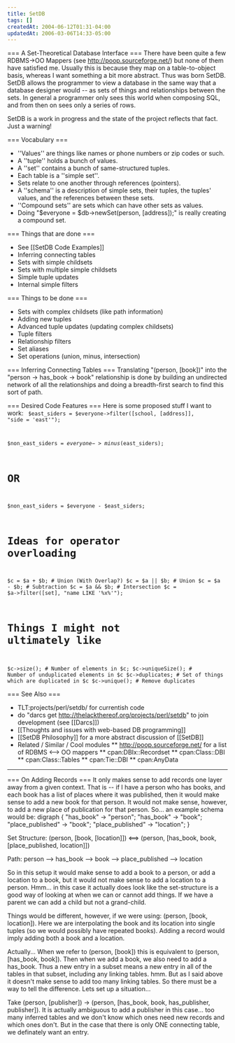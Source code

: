 ```yaml
---
title: SetDB
tags: []
createdAt: 2004-06-12T01:31-04:00
updatedAt: 2006-03-06T14:33-05:00
---
```


=== A Set-Theoretical Database Interface ===
There have been quite a few RDBMS->OO Mappers (see http://poop.sourceforge.net/) but none of them have satisfied me. Usually this is because they map on a table-to-object basis, whereas I want something a bit more abstract. Thus was born SetDB. SetDB allows the programmer to view a database in the same way that a database designer would -- as sets of things and relationships between the sets. In general a programmer only sees this world when composing SQL, and from then on sees only a series of rows.

SetDB is a work in progress and the state of the project reflects that fact. Just a warning!

=== Vocabulary ===
* ''Values'' are things like names or phone numbers or zip codes or such.
* A ''tuple'' holds a bunch of values.
* A ''set'' contains a bunch of same-structured tuples.
* Each table is a ''simple set''.
* Sets relate to one another through references (pointers).
* A ''schema'' is a description of simple sets, their tuples, the tuples' values, and the references between these sets.
* ''Compound sets'' are sets which can have other sets as values.
* Doing "$everyone = $db->newSet(person, [address]);" is really creating a compound set.

=== Things that are done ===
* See [[SetDB Code Examples]]
* Inferring connecting tables
* Sets with simple childsets
* Sets with multiple simple childsets
* Simple tuple updates
* Internal simple filters

=== Things to be done ===
* Sets with complex childsets (like path information)
* Adding new tuples
* Advanced tuple updates (updating complex childsets)
* Tuple filters
* Relationship filters
* Set aliases
* Set operations (union, minus, intersection)

=== Inferring Connecting Tables ===
Translating "(person, [book])" into the "person -> has_book -> book" relationship is done by building an undirected network of all the relationships and doing a breadth-first search to find this sort of path.

=== Desired Code Features ===
Here is some proposed stuff I want to work:
<code>
  $east_siders = $everyone->filter([school, [address]], "side = 'east'");

  $non_east_siders = $everyone->minus($east_siders);
  # OR
  $non_east_siders = $everyone - $east_siders;

  # Ideas for operator overloading
  $c = $a +  $b;  # Union (With Overlap?)
  $c = $a || $b;  # Union
  $c = $a -  $b;  # Subtraction
  $c = $a && $b;  # Intersection
  $c = $a->filter([set], "name LIKE '%x%'");

  # Things I might not ultimately like
  $c->size(); # Number of elements in $c;
  $c->uniqueSize(); # Number of unduplicated elements in $c
  $c->duplicates; # Set of things which are duplicated in $c
  $c->unique(); # Remove duplicates
</code>


=== See Also ===
* TLT:projects/perl/setdb/ for currentish code
* do "darcs get http://thelackthereof.org/projects/perl/setdb" to join development (see [[Darcs]])
* [[Thoughts and issues with web-based DB programming]]
* [[SetDB Philosophy]] for a more abstract discussion of [[SetDB]]
* Related / Similar / Cool modules
** http://poop.sourceforge.net/ for a list of RDBMS <--> OO mappers
** cpan:DBIx::Recordset
** cpan:Class::DBI
** cpan:Class::Tables
** cpan:Tie::DBI
** cpan:AnyData

----

=== On Adding Records ===
It only makes sense to add records one layer away from a given context. That is -- if I have a person who has books, and each book has a list of places where it was published, then it would make sense to add a new book for that person. It would not make sense, however, to add a new place of publication for that person. So... an example schema would be:
<graph>
digraph {
  "has_book" -> "person";
  "has_book" -> "book";
  "place_published" -> "book";
  "place_published" -> "location";
}
</graph>

<clear>

Set Structure:
  (person, [book, [location]]) <==> (person, [has_book, book, [place_published, location]])

Path:
  person --> has_book --> book --> place_published --> location

So in this setup it would make sense to add a book to a person, or add a location to a book, but it would not make sense to add a location to a person. Hmm... in this case it actually does look like the set-structure is a good way of looking at when we can or cannot add things. If we have a parent we can add a child but not a grand-child.

Things would be different, however, if we were using: (person, [book, location]). Here we are interpolating the book and its location into single tuples (so we would possibly have repeated books). Adding a record would imply adding both a book and a location.

Actually... When we refer to (person, [book]) this is equivalent to (person, [has_book, book]). Then when we add a book, we also need to add a has_book. Thus a new entry in a subset means a new entry in all of the tables in that subset, including any linking tables. hmm. But as I said above it doesn't make sense to add too many linking tables. So there must be a way to tell the difference. Lets set up a situation...

Take (person, [publisher]) -> (person, [has_book, book, has_publisher, publisher]). It is actually ambiguous to add a publisher in this case... too many inferred tables and we don't know which ones need new records and which ones don't. But in the case that there is only ONE connecting table, we definately want an entry.

